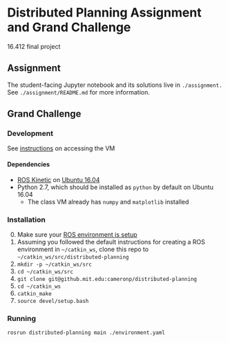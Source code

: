 # Distributed Planning Assignment and Grand Challenge

16.412 final project

## Assignment

The student-facing Jupyter notebook and its solutions live in `./assignment.` See `./assignment/README.md` for more information.

## Grand Challenge

### Development

See [instructions](https://docs.google.com/document/d/1oX_eJmV-vMKZSr4hDh7DyUTJEKLYcL7JspLI2c2MxHc/edit#heading=h.la9ejcobwj1r) on accessing the VM

#### Dependencies

* [ROS Kinetic](http://wiki.ros.org/kinetic) on [Ubuntu 16.04](http://releases.ubuntu.com/16.04/)
* Python 2.7, which should be installed as `python` by default on Ubuntu 16.04
  * The class VM already has `numpy` and `matplotlib` installed

### Installation

0. Make sure your [ROS environment is setup](http://wiki.ros.org/ROS/Tutorials/InstallingandConfiguringROSEnvironment)
1. Assuming you followed the default instructions for creating a ROS environment in `~/catkin_ws`, clone this repo to `~/catkin_ws/src/distributed-planning`
  1. `mkdir -p ~/catkin_ws/src`
  2. `cd ~/catkin_ws/src`
  3. `git clone git@github.mit.edu:cameronp/distributed-planning`
2. `cd ~/catkin_ws`
3. `catkin_make`
4. `source devel/setup.bash`

### Running

```sh
rosrun distributed-planning main ./environment.yaml
```
